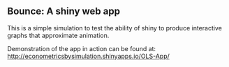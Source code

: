 ## Bounce: A shiny web app

This is a simple simulation to test the ability of shiny to produce interactive graphs that approximate animation.

Demonstration of the app in action can be found at:
http://econometricsbysimulation.shinyapps.io/OLS-App/
